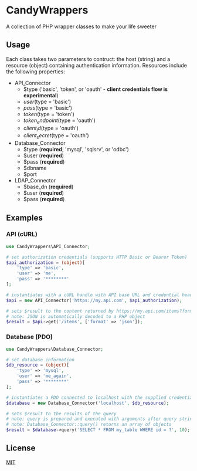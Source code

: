 # CandyWrappers

A collection of PHP wrapper classes to make your life sweeter

## Usage
Each class takes two parameters to contruct: the host (string) and a resource (object) containing authentication information. Resources include the following properties:

* API_Connector
  * $type ('basic', 'token', or 'oauth' - **client credentials flow is experimental**)
  * $user ($type = 'basic')
  * $pass ($type = 'basic')
  * $token ($type = 'token')
  * $token_endpoint ($type = 'oauth')
  * $client_id ($type = 'oauth')
  * $client_secret ($type = 'oauth')
* Database_Connector
  * $type (**required**; 'mysql', 'sqlsrv', or 'odbc')
  * $user (**required**)
  * $pass (**required**)
  * $dbname
  * $port
* LDAP_Connector
  * $base_dn (**required**)
  * $user (**required**)
  * $pass (**required**)

## Examples
### API (cURL)
```php
use CandyWrappers\API_Connector;

# set authorization credentials (supports HTTP Basic or Bearer Token)
$api_authorization = (object)[
    'type' => 'basic',
    'user' => 'me',
    'pass' => '********'
];

# instantiates with a cURL handle with API base URL and credential headers
$api = new API_Connector('https://my.api.com', $api_authorization);

# sets $result to the content returned by https://my.api.com/items?format=json
# note: JSON is automatically decoded to a PHP object
$result = $api->get('/items', ['format' => 'json']);
```
### Database (PDO)
```php
use CandyWrappers\Database_Connector;

# set database information
$db_resource = (object)[
    'type' => 'mysql',
    'user' => 'me_again',
    'pass' => '********'
];

# instantiates a PDO connected to localhost with the supplied credentials
$database = new Database_Connector('localhost', $db_resource);

# sets $result to the results of the query
# note: query is prepared and executed with arguments after query string, in order
# note: Database_Connector::query() returns an array of objects
$result = $database->query('SELECT * FROM my_table WHERE id = ?', 10);
```

## License
[MIT](https://choosealicense.com/licenses/mit/)